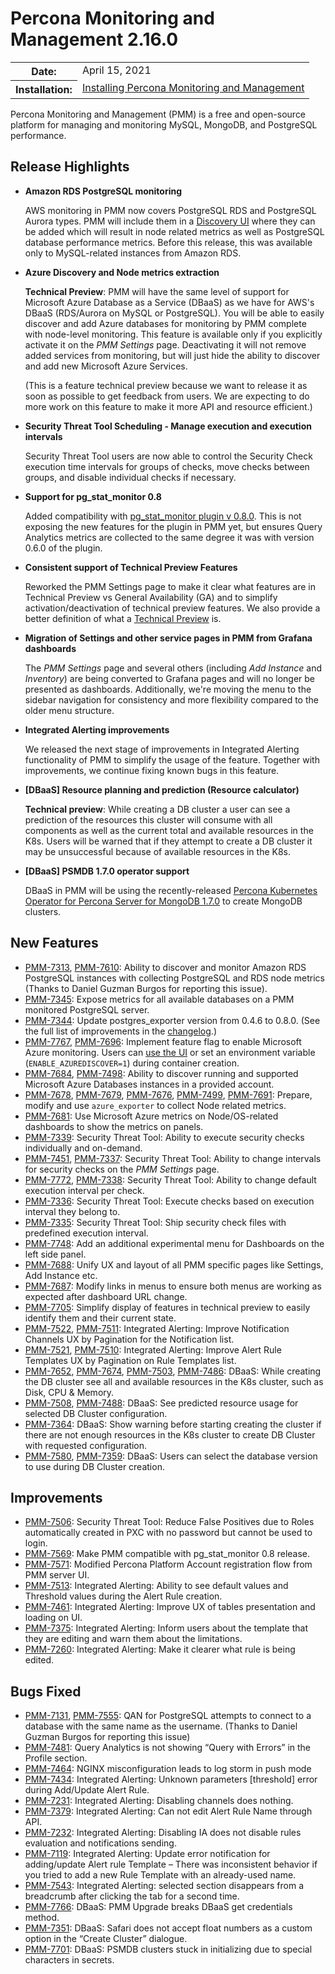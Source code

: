 # Percona Monitoring and Management 2.16.0

<table class="docutils field-list" frame="void" rules="none">
  <colgroup>
    <col class="field-name">
    <col class="field-body">
  </colgroup>
  <tbody valign="top">
    <tr class="field-odd field">
      <th class="field-name">Date:</th>
      <td class="field-body">April 15, 2021</td>
    </tr>
    <tr class="field-even field">
      <th class="field-name">Installation:</th>
      <td class="field-body">
        <a class="reference external" href="https://www.percona.com/software/pmm/quickstart">Installing Percona Monitoring and Management</a></td>
    </tr>
  </tbody>
</table>

Percona Monitoring and Management (PMM) is a free and open-source platform for managing and monitoring MySQL, MongoDB, and PostgreSQL performance.

## Release Highlights

- **Amazon RDS PostgreSQL monitoring**

    AWS monitoring in PMM now covers PostgreSQL RDS and PostgreSQL Aurora types. PMM will include them in a [Discovery UI](../setting-up/client/aws.md#adding-an-amazon-rds-postgresql-instance) where they can be added which will result in node related metrics as well as PostgreSQL database performance metrics. Before this release, this was available only to MySQL-related instances from Amazon RDS.

- **Azure Discovery and Node metrics extraction**

    **Technical Preview**: PMM will have the same level of support for Microsoft Azure Database as a Service (DBaaS) as we have for AWS's DBaaS (RDS/Aurora on MySQL or PostgreSQL). You will be able to easily discover and add Azure databases for monitoring by PMM complete with node-level monitoring. This feature is available only if you explicitly activate it on the *PMM Settings* page. Deactivating it will not remove added services from monitoring, but will just hide the ability to discover and add new Microsoft Azure Services.

    (This is a feature technical preview because we want to release it as soon as possible to get feedback from users. We are expecting to do more work on this feature to make it more API and resource efficient.)

- **Security Threat Tool Scheduling - Manage execution and execution intervals**

    Security Threat Tool users are now able to control the Security Check execution time intervals for groups of checks, move checks between groups, and disable individual checks if necessary.

- **Support for pg_stat_monitor 0.8**

    Added compatibility with [pg_stat_monitor plugin v 0.8.0](https://github.com/percona/pg_stat_monitor/releases/tag/REL0_8_0_STABLE ). This is not exposing the new features for the plugin in PMM yet, but ensures Query Analytics metrics are collected to the same degree it was with version 0.6.0 of the plugin.

- **Consistent support of Technical Preview Features**

    Reworked the PMM Settings page to make it clear what features are in Technical Preview vs General Availability (GA) and to simplify activation/deactivation of technical preview features. We also provide a better definition of what a [Technical Preview](../details/glossary.md#technical-preview) is.

- **Migration of Settings and other service pages in PMM from Grafana dashboards**

    The *PMM Settings* page and several others (including *Add Instance* and *Inventory*) are being converted to Grafana pages and will no longer be presented as dashboards. Additionally, we're moving the menu to the sidebar navigation for consistency and more flexibility compared to the older menu structure.

- **Integrated Alerting improvements**

    We released the next stage of improvements in Integrated Alerting functionality of PMM to simplify the usage of the feature. Together with improvements, we continue fixing known bugs in this feature.

- **[DBaaS] Resource planning and prediction (Resource calculator)**

    **Technical preview**: While creating a DB cluster a user can see a prediction of the resources this cluster will consume with all components as well as the current total and available resources in the K8s. Users will be warned that if they attempt to create a DB cluster it may be unsuccessful because of available resources in the K8s.

- **[DBaaS] PSMDB 1.7.0 operator support**

    DBaaS in PMM will be using the recently-released [Percona Kubernetes Operator for Percona Server for MongoDB 1.7.0](https://www.percona.com/doc/kubernetes-operator-for-psmongodb/RN/Kubernetes-Operator-for-PSMONGODB-RN1.7.0.html) to create MongoDB clusters.

## New Features

- [PMM-7313](https://jira.percona.com/browse/PMM-7313), [PMM-7610](https://jira.percona.com/browse/PMM-7610): Ability to discover and monitor Amazon RDS PostgreSQL instances with collecting PostgreSQL and RDS node metrics (Thanks to Daniel Guzman Burgos for reporting this issue).
- [PMM-7345](https://jira.percona.com/browse/PMM-7345): Expose metrics for all available databases on a PMM monitored PostgreSQL server.
- [PMM-7344](https://jira.percona.com/browse/PMM-7344): Update postgres_exporter version from 0.4.6 to 0.8.0. (See the full list of improvements in the [changelog](https://github.com/percona/postgres_exporter/blob/master/CHANGELOG.md).)
- [PMM-7767](https://jira.percona.com/browse/PMM-7767), [PMM-7696](https://jira.percona.com/browse/PMM-7696): Implement feature flag to enable Microsoft Azure monitoring. Users can [use the UI](../setting-up/client/azure.md) or set an environment variable (`ENABLE_AZUREDISCOVER=1`) during container creation.
- [PMM-7684](https://jira.percona.com/browse/PMM-7684), [PMM-7498](https://jira.percona.com/browse/PMM-7498): Ability to discover running and supported Microsoft Azure Databases instances in a provided account.
- [PMM-7678](https://jira.percona.com/browse/PMM-7678), [PMM-7679](https://jira.percona.com/browse/PMM-7679), [PMM-7676](https://jira.percona.com/browse/PMM-7676), [PMM-7499](https://jira.percona.com/browse/PMM-7499), [PMM-7691](https://jira.percona.com/browse/PMM-7691): Prepare, modify and use `azure_exporter` to collect Node related metrics.
- [PMM-7681](https://jira.percona.com/browse/PMM-7681): Use Microsoft Azure metrics on Node/OS-related dashboards to show the metrics on panels.
- [PMM-7339](https://jira.percona.com/browse/PMM-7339): Security Threat Tool: Ability to execute security checks individually and on-demand.
- [PMM-7451](https://jira.percona.com/browse/PMM-7451), [PMM-7337](https://jira.percona.com/browse/PMM-7337): Security Threat Tool: Ability to change intervals for security checks on the *PMM Settings* page.
- [PMM-7772](https://jira.percona.com/browse/PMM-7772), [PMM-7338](https://jira.percona.com/browse/PMM-7338): Security Threat Tool: Ability to change default execution interval per check.
- [PMM-7336](https://jira.percona.com/browse/PMM-7336): Security Threat Tool: Execute checks based on execution interval they belong to.
- [PMM-7335](https://jira.percona.com/browse/PMM-7335): Security Threat Tool: Ship security check files with predefined execution interval.
- [PMM-7748](https://jira.percona.com/browse/PMM-7748): Add an additional experimental menu for Dashboards on the left side panel.
- [PMM-7688](https://jira.percona.com/browse/PMM-7688): Unify UX and layout of all PMM specific pages like Settings, Add Instance etc.
- [PMM-7687](https://jira.percona.com/browse/PMM-7687): Modify links in menus to ensure both menus are working as expected after dashboard URL change.
- [PMM-7705](https://jira.percona.com/browse/PMM-7705): Simplify display of features in technical preview to easily identify them and their current state.
- [PMM-7522](https://jira.percona.com/browse/PMM-7522), [PMM-7511](https://jira.percona.com/browse/PMM-7511): Integrated Alerting: Improve Notification Channels UX by Pagination for the Notification list.
- [PMM-7521](https://jira.percona.com/browse/PMM-7521), [PMM-7510](https://jira.percona.com/browse/PMM-7510): Integrated Alerting: Improve Alert Rule Templates UX by Pagination on Rule Templates list.
- [PMM-7652](https://jira.percona.com/browse/PMM-7652), [PMM-7674](https://jira.percona.com/browse/PMM-7674), [PMM-7503](https://jira.percona.com/browse/PMM-7503), [PMM-7486](https://jira.percona.com/browse/PMM-7486): DBaaS: While creating the DB cluster see all and available resources in the K8s cluster, such as Disk, CPU & Memory.
- [PMM-7508](https://jira.percona.com/browse/PMM-7508), [PMM-7488](https://jira.percona.com/browse/PMM-7488): DBaaS: See predicted resource usage for selected DB Cluster configuration.
- [PMM-7364](https://jira.percona.com/browse/PMM-7364): DBaaS: Show warning before starting creating the cluster if there are not enough resources in the K8s cluster to create DB Cluster with requested configuration.
- [PMM-7580](https://jira.percona.com/browse/PMM-7580), [PMM-7359](https://jira.percona.com/browse/PMM-7359): DBaaS: Users can select the database version to use during DB Cluster creation.

## Improvements

- [PMM-7506](https://jira.percona.com/browse/PMM-7506): Security Threat Tool: Reduce False Positives due to Roles automatically created in PXC with no password but cannot be used to login.
- [PMM-7569](https://jira.percona.com/browse/PMM-7569): Make PMM compatible with pg_stat_monitor 0.8 release.
- [PMM-7571](https://jira.percona.com/browse/PMM-7571): Modified Percona Platform Account registration flow from PMM server UI.
- [PMM-7513](https://jira.percona.com/browse/PMM-7513): Integrated Alerting: Ability to see default values and Threshold values during the Alert Rule creation.
- [PMM-7461](https://jira.percona.com/browse/PMM-7461): Integrated Alerting: Improve UX of tables presentation and loading on UI.
- [PMM-7375](https://jira.percona.com/browse/PMM-7375): Integrated Alerting: Inform users about the template that they are editing and warn them about the limitations.
- [PMM-7260](https://jira.percona.com/browse/PMM-7260): Integrated Alerting: Make it clearer what rule is being edited.

## Bugs Fixed

- [PMM-7131](https://jira.percona.com/browse/PMM-7131), [PMM-7555](https://jira.percona.com/browse/PMM-7555): QAN for PostgreSQL attempts to connect to a database with the same name as the username. (Thanks to Daniel Guzman Burgos for reporting this issue)
- [PMM-7481](https://jira.percona.com/browse/PMM-7481): Query Analytics is not showing “Query with Errors” in the Profile section.
- [PMM-7464](https://jira.percona.com/browse/PMM-7464): NGINX misconfiguration leads to log storm in push mode
- [PMM-7434](https://jira.percona.com/browse/PMM-7434): Integrated Alerting: Unknown parameters [threshold] error during Add/Update Alert Rule.
- [PMM-7231](https://jira.percona.com/browse/PMM-7231): Integrated Alerting: Disabling channels does nothing.
- [PMM-7379](https://jira.percona.com/browse/PMM-7379): Integrated Alerting: Can not edit Alert Rule Name through API.
- [PMM-7232](https://jira.percona.com/browse/PMM-7232): Integrated Alerting: Disabling IA does not disable rules evaluation and notifications sending.
- [PMM-7119](https://jira.percona.com/browse/PMM-7119): Integrated Alerting: Update error notification for adding/update Alert rule Template – There was inconsistent behavior if you tried to add a new Rule Template with an already-used name.
- [PMM-7543](https://jira.percona.com/browse/PMM-7543): Integrated Alerting: selected section disappears from a breadcrumb after clicking the tab for a second time.
- [PMM-7766](https://jira.percona.com/browse/PMM-7766): DBaaS: PMM Upgrade breaks DBaaS get credentials method.
- [PMM-7351](https://jira.percona.com/browse/PMM-7351): DBaaS: Safari does not accept float numbers as a custom option in the “Create Cluster” dialogue.
- [PMM-7701](https://jira.percona.com/browse/PMM-7701): DBaaS: PSMDB clusters stuck in initializing due to special characters in secrets.

